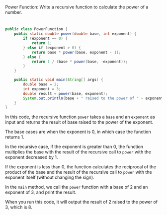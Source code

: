 #
Power Function: Write a recursive function to calculate the power of a number. 
#

```java
public class PowerFunction {
    public static double power(double base, int exponent) {
        if (exponent == 0) {
            return 1;
        } else if (exponent > 0) {
            return base * power(base, exponent - 1);
        } else {
            return 1 / (base * power(base, -exponent));
        }
    }

    public static void main(String[] args) {
        double base = 2;
        int exponent = 3;
        double result = power(base, exponent);
        System.out.println(base + " raised to the power of " + exponent + " is: " + result);
    }
}
```

In this code, the recursive function `power` takes a `base` and an `exponent` as input and returns the result of base raised to the power of the exponent.

The base cases are when the exponent is 0, in which case the function returns 1.

In the recursive case, if the exponent is greater than 0, the function multiplies the base with the result of the recursive call to `power` with the exponent decreased by 1.

If the exponent is less than 0, the function calculates the reciprocal of the product of the base and the result of the recursive call to `power` with the exponent itself (without changing the sign).

In the `main` method, we call the `power` function with a base of 2 and an exponent of 3, and print the result.

When you run this code, it will output the result of 2 raised to the power of 3, which is 8.
